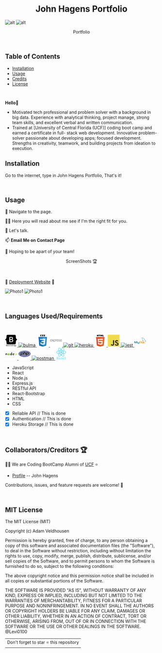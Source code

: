 <h1 align="center">John Hagens Portfolio</h1>

![alt](https://img.shields.io/badge/License-MIT-blue) ![alt](https://img.shields.io/website?down_color=red&down_message=offline&up_color=green&up_message=online&url=https%3A%2F%2Ftranquil-falls-34631.herokuapp.com%2Fnotes) 



<p align="center">Portfolio</p>

<br>

## Table of Contents 

- [Installation](#installation)
- [Usage](#usage)
- [Credits](#credits)
- [License](#license)


<br>

 **Hello👋**

- Motivated tech professional and problem solver with a background in big data. Experience with
analytical thinking, project manage, strong team skills, and excellent verbal and written
communication.
- Trained at [University of Central Florida (UCF)] coding boot camp and earned a certificate in full-
stack web development. Innovative problem-solver passionate about developing apps; focused
development. Strengths in creativity, teamwork, and building projects from ideation to execution.


## <h2 id="installation"> Installation </h2>

Go to the internet, type in John Hagens Portfolio, That's it!

<br>

## <h2 id="usage"> Usage </h2>

🔭  Navigate to the page.

👨‍💻  Here you will read about me see if I'm the right fit for you. 

🤝  Let's talk.

📫  **Email Me on Contact Page** 

👯  Hoping to be apart of your team! 


<p align="center">ScreenShots 🏆</p>

<br>

🔭 [Deployment Website](https://evening-temple-10597.herokuapp.com/) 🔭

![Photo1](./assets/images/Nannys%20care2.png)
![Photo1](./assets/images/Nanny's%20Care1.png)





<br>

<h2>Languages Used/Requirements</h2>

<br> 

<p align="left"> <a href="https://getbootstrap.com" target="_blank" rel="noreferrer"> <img src="https://raw.githubusercontent.com/devicons/devicon/master/icons/bootstrap/bootstrap-plain-wordmark.svg" alt="bootstrap" width="40" height="40"/> </a> <a href="https://bulma.io/" target="_blank" rel="noreferrer"> <img src="https://raw.githubusercontent.com/gilbarbara/logos/804dc257b59e144eaca5bc6ffd16949752c6f789/logos/bulma.svg" alt="bulma" width="40" height="40"/> </a> <a href="https://www.w3schools.com/css/" target="_blank" rel="noreferrer"> <img src="https://raw.githubusercontent.com/devicons/devicon/master/icons/css3/css3-original-wordmark.svg" alt="css3" width="40" height="40"/> </a> <a href="https://expressjs.com" target="_blank" rel="noreferrer"> <img src="https://raw.githubusercontent.com/devicons/devicon/master/icons/express/express-original-wordmark.svg" alt="express" width="40" height="40"/> </a> <a href="https://git-scm.com/" target="_blank" rel="noreferrer"> <img src="https://www.vectorlogo.zone/logos/git-scm/git-scm-icon.svg" alt="git" width="40" height="40"/> </a> <a href="https://heroku.com" target="_blank" rel="noreferrer"> <img src="https://www.vectorlogo.zone/logos/heroku/heroku-icon.svg" alt="heroku" width="40" height="40"/> </a> <a href="https://www.w3.org/html/" target="_blank" rel="noreferrer"> <img src="https://raw.githubusercontent.com/devicons/devicon/master/icons/html5/html5-original-wordmark.svg" alt="html5" width="40" height="40"/> </a> <a href="https://developer.mozilla.org/en-US/docs/Web/JavaScript" target="_blank" rel="noreferrer"> <img src="https://raw.githubusercontent.com/devicons/devicon/master/icons/javascript/javascript-original.svg" alt="javascript" width="40" height="40"/> </a> <a href="https://jestjs.io" target="_blank" rel="noreferrer"> <img src="https://www.vectorlogo.zone/logos/jestjsio/jestjsio-icon.svg" alt="jest" width="40" height="40"/> </a> <a href="https://www.mysql.com/" target="_blank" rel="noreferrer"> <img src="https://raw.githubusercontent.com/devicons/devicon/master/icons/mysql/mysql-original-wordmark.svg" alt="mysql" width="40" height="40"/> </a> <a href="https://nodejs.org" target="_blank" rel="noreferrer"> <img src="https://raw.githubusercontent.com/devicons/devicon/master/icons/nodejs/nodejs-original-wordmark.svg" alt="nodejs" width="40" height="40"/> </a> <a href="https://www.php.net" target="_blank" rel="noreferrer"> <img src="https://raw.githubusercontent.com/devicons/devicon/master/icons/php/php-original.svg" alt="php" width="40" height="40"/> </a> <a href="https://postman.com" target="_blank" rel="noreferrer"> <img src="https://www.vectorlogo.zone/logos/getpostman/getpostman-icon.svg" alt="postman" width="40" height="40"/> </a> <a href="https://reactjs.org/" target="_blank" rel="noreferrer"> <img src="https://raw.githubusercontent.com/devicons/devicon/master/icons/react/react-original-wordmark.svg" alt="react" width="40" height="40"/> </a> </p>

- JavaScript
- React
- Node.js 
- Express.js 
- RESTful API
- React-Bootstrap
- HTML
- CSS



- [x] Reliable API // This is done 
- [x] Authentication // This is done
- [x] Heroku Storage // This is done 

<br>
<h2 id="credits">Collaborators/Creditors 🏆</h2>

👨‍💻 We are Coding BootCamp Alumni of [UCF](https://www.ucf.edu/students/) ⭐️


- [Profile]( https://github.com/JonJon50  " John Hagens ") -- John Hagens





Contributions, issues, and feature requests are welcome! 🤝

<table>
	<tr>
		<td>
			Don't forget to star ⭐ this repository
		</td>
	</tr>





<br>

<h2 id="license">MIT License</h2>
The MIT License (MIT)

Copyright (c) <year> Adam Veldhousen

Permission is hereby granted, free of charge, to any person obtaining a copy
of this software and associated documentation files (the "Software"), to deal
in the Software without restriction, including without limitation the rights
to use, copy, modify, merge, publish, distribute, sublicense, and/or sell
copies of the Software, and to permit persons to whom the Software is
furnished to do so, subject to the following conditions:

The above copyright notice and this permission notice shall be included in
all copies or substantial portions of the Software.

THE SOFTWARE IS PROVIDED "AS IS", WITHOUT WARRANTY OF ANY KIND, EXPRESS OR
IMPLIED, INCLUDING BUT NOT LIMITED TO THE WARRANTIES OF MERCHANTABILITY,
FITNESS FOR A PARTICULAR PURPOSE AND NONINFRINGEMENT. IN NO EVENT SHALL THE
AUTHORS OR COPYRIGHT HOLDERS BE LIABLE FOR ANY CLAIM, DAMAGES OR OTHER
LIABILITY, WHETHER IN AN ACTION OF CONTRACT, TORT OR OTHERWISE, ARISING FROM,
OUT OF OR IN CONNECTION WITH THE SOFTWARE OR THE USE OR OTHER DEALINGS IN
THE SOFTWARE.
@Levi0100
</h5>